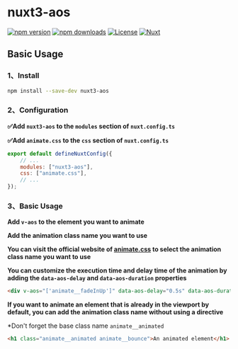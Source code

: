 # nuxt3-aos

[![npm version][npm-version-src]][npm-version-href] [![npm downloads][npm-downloads-src]][npm-downloads-href] [![License][license-src]][license-href] [![Nuxt][nuxt-src]][nuxt-href]

## Basic Usage

### 1、Install

```bash
npm install --save-dev nuxt3-aos
```

### 2、Configuration

**✅Add `nuxt3-aos` to the `modules` section of `nuxt.config.ts`**

**✅Add `animate.css` to the `css` section of `nuxt.config.ts`**

```js
export default defineNuxtConfig({
	// ...
	modules: ["nuxt3-aos"],
	css: ["animate.css"],
	// ...
});
```

### 3、Basic Usage



**Add `v-aos` to the element you want to animate**

**Add the animation class name you want to use**

**You can visit the official website of [animate.css](https://animate.style/) to select the animation class name you want to use**

**You can customize the execution time and delay time of the animation by adding the `data-aos-delay` and `data-aos-duration` properties**

```html
<div v-aos="['animate__fadeInUp']" data-aos-delay="0.5s" data-aos-duration="1s">An animated element</div>
```

**If you want to animate an element that is already in the viewport by default, you can add the animation class name without using a directive**

\*Don't forget the base class name `animate__animated`

```html
<h1 class="animate__animated animate__bounce">An animated element</h1>
```

<!-- Badges -->

[npm-version-src]: https://img.shields.io/npm/v/nuxt3-aos/latest.svg?style=flat&colorA=18181B&colorB=28CF8D
[npm-version-href]: https://npmjs.com/package/nuxt3-aos
[npm-downloads-src]: https://img.shields.io/npm/dm/nuxt3-aos.svg?style=flat&colorA=18181B&colorB=28CF8D
[npm-downloads-href]: https://npmjs.com/package/nuxt3-aos
[license-src]: https://img.shields.io/npm/l/nuxt3-aos.svg?style=flat&colorA=18181B&colorB=28CF8D
[license-href]: https://npmjs.com/package/nuxt3-aos
[nuxt-src]: https://img.shields.io/badge/Nuxt-18181B?logo=nuxt.js
[nuxt-href]: https://nuxt.com
